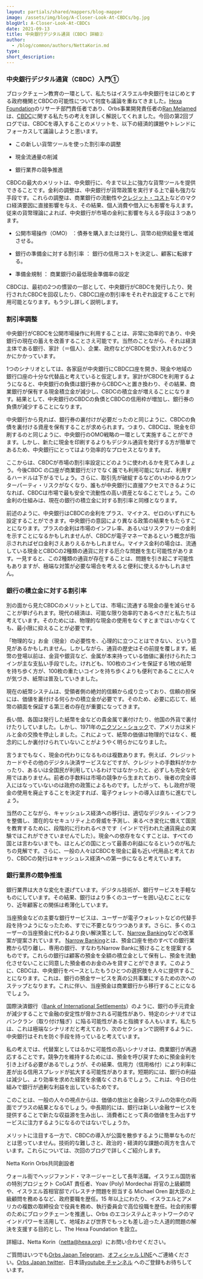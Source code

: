 ```yaml
---
layout: partials/shared/mappers/blog-mapper
image: /assets/img/blog/A-Closer-Look-At-CBDCs/bg.jpg
blogUrl: A-Closer-Look-At-CBDCs
date: 2021-09-13
title: 中央銀行デジタル通貨（CBDC）詳細②
author:
  - /blog/common/authors/NettaKorin.md
type:
short_description:
---
```


### 中央銀行デジタル通貨（CBDC）入門①

ブロックチェーン教育の一環として、私たちはイスラエル中央銀行をはじめとする政府機関とCBDCの可能性について何度も議論を重ねてきました。[Hexa Foundation](https://www.hexa.org/)のリサーチ部門責任者であり、Orbs事業開発責任者の[Ran Melamed](https://www.orbs.com/jp/team/)は、[CBDC](https://98485716-4f63-4760-97b8-9800c57425f8.filesusr.com/ugd/36247c_7888d2661fb34ac18fe605d965c5cd1e.pdf)に関する私たちの考えを詳しく解説してくれました。今回の第2回ブログでは、CBDCを導入することのメリットを、以下の経済的課題やトレンドにフォーカスして議論しようと思います。

-   この新しい貨幣ツールを使った割引率の調整

-   現金流通量の削減

-   銀行業界の競争推進

CBDCの最大のメリットは、中央銀行に、今まで以上に強力な貨幣ツールを提供できることです。金利の調整は、中央銀行が貨幣政策を実行する上で最も強力な手段です。これらの調整は、商業銀行の流動性や[クレジット・コスト](https://www.nomura.co.jp/terms/japan/ku/creditcost.html)などのマクロ経済要因に直接影響を与え、その結果、個人消費や借入にも影響を与えます。従来の貨幣理論によれば、中央銀行が市場の金利に影響を与える手段は３つあります。

-   公開市場操作（OMO） ：債券を購入または発行し、貨幣の総供給量を増減させる。

-   銀行の準備金に対する割引率 ： 銀行の信用コストを決定し、顧客に転嫁する。

-   準備金規制 ： 商業銀行の最低現金準備率の設定

CBDCは、最初の2つの慣習の一部として、中央銀行がCBDCを発行したり、発行されたCBDCを回収したり、CBDC口座の割引率をそれぞれ設定することで利用可能となります。もう少し詳しく説明します。

### 割引率調整

中央銀行がCBDCを公開市場操作に利用することは、非常に効率的であり、中央銀行の現在の蓄えを改善することさえ可能です。当然のことながら、それは経済主体である銀行、家計（＝個人）、企業、政府などがCBDCを受け入れるかどうかにかかっています。

1つのシナリオとしては、各家庭が中央銀行にCBDC口座を開き、現金や地域の銀行口座の十分な代替品と考えていると仮定します。家計がCBDCを利用するようになると、中央銀行の負債は銀行券からCBDCへと置き換わり、その結果、商業銀行が保有する現金積立金が減少し、CBDCの積立金が増えることになります。結果として、中央銀行のCBDCの負債とCBDCの信用枠が増加し、銀行券の負債が減少することになります。

中央銀行から見れば、銀行券の裏付けが必要だったのと同じように、CBDCの負債を裏付ける資産を保有することが求められます。つまり、CBDCは、現金を印刷するのと同じように、中央銀行のOMO戦略の一環として実施することができます。しかし、新たに現金を印刷するよりもデジタル通貨を発行する方が簡単であるため、中央銀行にとってはより効率的なプロセスとなります。

ここからは、CBDCが市場の割引率設定にどのように使われるかを見てみましょう。今後CBDC の口座が商業銀行だけでなく誰でも利用可能になれば、利用するハードルは下がるでしょう。さらに、取引先が破綻するなどのいわゆるカウンターパーティ・リスクがなくなり、誰もが中央銀行に直接アクセスできるようになれば、CBDCは市場で最も安全で流動性の高い資産となることでしょう。この金利の仕組みは、現在の銀行の積立金に対する割引率と同様となります。

前述のように、中央銀行はCBDCの金利をプラス、マイナス、ゼロのいずれにも設定することができます。中央銀行の意図により異なる政策の結果をもたらすことになります。プラスの金利は市場のインフレ率、あるいはリスクフリーの金利を示すことになるかもしれませんが、CBDCが電子マネーであるという概念が指示されればゼロ金利さえありえるかもしれません。マイナス金利の場合は、流通している現金とCBDCの2種類の通貨に対する厄介な問題を生む可能性があります。一見すると、この2種類の通貨が存在することは、問題を引き起こす可能性もありますが、極端な対策が必要な場合を考えると便利に使えるかもしれません。

### 銀行の積立金に対する割引率

別の面から見たCBDCのメリットとしては、市場に流通する現金の量を減らせることが挙げられます。現代の経済は、可能な限り効率的であるべきだと私たちは考えています。そのためには、物理的な現金の使用をなくすとまではいかなくても、最小限に抑えることが必要です。

「物理的な」お金（現金）の必要性を、心理的に立つことはできない、という意見があるかもしれません。しかしながら、通貨の歴史はその前提を覆します。紙幣の登場以前は、金貨や銀貨など、金属が本来持っている価値に裏付けられたコインが主な支払い手段でした。けれども、100枚のコインを保証する1枚の紙幣を持ち歩く方が、100枚の重たいコインを持ち歩くよりも便利であることに人々が気づき、紙幣は普及していきました。

現在の紙幣システムは、受領者側の絶対的信頼から成り立っており、信頼の担保には、価値を裏付ける何らかの積立金が必要です。そのため、必要に応じて、紙幣の額面を保証する第三者の存在が重要になってきます。

長い間、各国は発行した紙幣を金などの貴金属で裏付けたり、他国の外貨で裏付けたりしていました。しかし、1971年の[ニクソン・ショック](https://www.nikkei.com/article/DGXZQOCA037EJ0T00C21A8000000/)で、アメリカは米ドルと金の交換を停止しました。これによって、紙幣の価値は物理的ではなく、概念的にしか裏付けられていないことがようやく明らかになりました。

言うまでもなく、現金の代わりになるものは複数あります。例えば、クレジットカードやその他のデジタル決済サービスなどですが、クレジットの手数料がかかったり、あるいは全国民が利用しているわけではなかったと、必ずしも完全な代用ではありません。前者の手数料は市場の競争から生まれており、後者の完全導入にはなっていないのは政府の政策によるものです。したがって、もし政府が現金の使用を廃止することを決定すれば、電子ウォレットの導入は直ちに進むでしょう。

当然のことながら、キャッシュレス経済への移行は、適切なデジタル・インフラを整備し、潜在的なセキュリティ上の脅威を予測し、来るべき変化に備えて国民を教育するために、段階的に行われるべきです（インドで行われた通貨廃止の実験ではこれができていませんでした）。現金への依存をなくすことは、すべての国とは言わないまでも、ほとんどの国にとって最善の利益になるというのが私たちの見解です。さらに、一般の人々はCBDCを現金に最も近い代用品と考えており、CBDCの発行はキャッシュレス経済への第一歩になると考えています。

### 銀行業界の競争推進

銀行業界は大きな変化を遂げています。デジタル技術が、銀行サービスを手軽なものにしています。その結果、銀行はより多くのユーザーを囲い込むことになり、近年顧客との関係は希薄化しています。

当座預金などの主要な銀行サービスは、ユーザーが電子ウォレットなどの代替手段を持つようになったため、すでに不要となりつつあります。さらに、多くのユーザーの当座預金に代わるより良い解決策として、[Narrow Banking](http://www.narrowbanking.org/)などの改革案が提案されています。 [Narrow Banking](http://www.narrowbanking.org/)とは、預金口座を他のすべての銀行業務から切り離し、専用の銀行、すなわちNarrow Bankに預けることを提案するものです。これらの銀行は顧客の預金を全額の積立金として保有し、預金を流動化させないことに同意した預金者のお金のみを貸すことができます。このように、CBDCは、中央銀行をベースとしたもうひとつの選択肢を人々に提供することになります。これは、銀行の預金サービスを真の公共事業にするための次へのステップとなります。これに伴い、当座預金は商業銀行から移行することになるでしょう。

国際決済銀行（[Bank of International Settlements](https://www.coindesk.com/central-bank-digital-currencies-fuel-bank-runs-bis-says)）のように、銀行の手元資金が減少することで金融の安定性が脅かされる可能性があり、特定のシナリオではバンクラン（取り付け騒ぎ）に陥る可能性があると指摘する人もいます。私たちは、これは極端なシナリオだと考えており、次のセクションで説明するように、中央銀行はそれを防ぐ手段を持っていると考えています。

私の考えでは、代替案としてはるかに可能性の高いシナリオは、商業銀行が再適応することです。競争力を維持するためには、預金を呼び戻すために預金金利を引き上げる必要があるでしょうが、その結果、信用力（信用格付）により利率に差が出る信用スプレッドが拡大する可能性があります。短期的には、銀行の利益は減少し、より効率を求めた経営を余儀なくされるでしょう。これは、今日の仕組みで銀行が過剰な利益を出しているためです。

このことは、一般の人々の視点からは、価値の放出と金融システムの効率化の両面でプラスの結果となるでしょう。中長期的には、銀行は新しい金融サービスを提供することで新たな収益源を生み出し、消費者にとって真の価値を生み出すサービスに注力するようになるのではないでしょうか。

メリットに注目する一方で、CBDCの導入が公園を散歩するように簡単なものだとは思っていません。技術的な難しさと、政治的・経済的な課題の両方を含んでいます。これらについては、次回のブログで詳しくご紹介します。

<div class="line-separator"></div>

Netta Korin Orbs共同創設者

ウォール街でヘッジファンド・マネージャーとして長年活躍。イスラエル国防省の特別プロジェクト CoGAT 責任者、Yoav (Poly) Mordechai 将官の上級顧問や、イスラエル首相官邸でパレスチナ問題を担当する Michael Oren 副大臣の上級顧問を務めるなど、政府要職を歴任。15 年以上にわたり、イスラエルとアメリカの複数の取締役会で役員を務め、執行委員会で高位役職を歴任。社会的影響のためにブロックチェーンを推進し、Orbs のエコシステムとネットワークのマインドパワーを活用して、地域および世界でもっとも差し迫った人道的問題の解決を支援する目的とし、The Hexa Foundation を設立。

詳細は、Netta Korin（[netta@hexa.org](https://mail.google.com/mail/?view=cm&fs=1&tf=1&to=netta@hexa.org,)）にお問い合わせください。

<div class="line-separator"></div>

ご質問はいつでも[Orbs Japan Telegram](https://t.me/joinchat/G0HZhBQssmZ05v6sp_G6jg)、[オフィシャル LINE](https://line.me/R/ti/p/%40vrf9558a)へご連絡ください。[Orbs Japan twitter](https://twitter.com/JapanOrbs)、日本語[youtube チャンネル](https://www.youtube.com/channel/UCZePjhX4e6CuAe8v63Li9lg) へのご登録もお待ちしています。